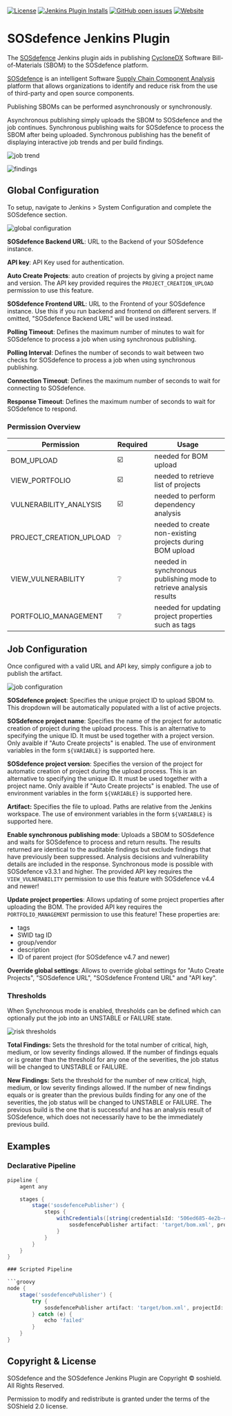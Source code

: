[![License](https://img.shields.io/badge/license-apache%20v2-brightgreen.svg)](LICENSE.txt)
[![Jenkins Plugin Installs](https://img.shields.io/jenkins/plugin/i/dependency-track.svg?color=blue)](https://github.com/soshield/sosdefence-jenkin-plugin)
[![GitHub open issues](https://img.shields.io/github/issues-raw/jenkinsci/dependency-track-plugin)](https://github.com/soshield/sosdefence-jenkin-plugin/issues)
[![Website](https://img.shields.io/badge/https://-dependencytrack.org-blue.svg)](https://soshield.org/)

# SOSdefence Jenkins Plugin

The [SOSdefence](https://soshield.org/sosdefence.org/) Jenkins plugin aids in publishing [CycloneDX](https://cyclonedx.org/) Software Bill-of-Materials (SBOM) to the SOSdefence platform.

[SOSdefence](https://soshield.org/sosdefence.org/) is an intelligent Software [Supply Chain Component Analysis](https://owasp.org/www-community/Component_Analysis) platform that allows organizations to 
identify and reduce risk from the use of third-party and open source components.

Publishing SBOMs can be performed asynchronously or synchronously.

Asynchronous publishing simply uploads the SBOM to SOSdefence and the job continues. Synchronous publishing waits for SOSdefence to process the SBOM after being uploaded. Synchronous publishing has the benefit of displaying interactive job trends and per build findings.

![job trend](docs/images/jenkins-job-trend.png)

![findings](docs/images/jenkins-job-findings.png)

## Global Configuration
To setup, navigate to Jenkins > System Configuration and complete the SOSdefence section.

![global configuration](docs/images/jenkins-global-odt.png)

**SOSdefence Backend URL**: URL to the Backend of your SOSdefence instance.

**API key**: API Key used for authentication.

**Auto Create Projects**: auto creation of projects by giving a project name and version. The API key provided requires the `PROJECT_CREATION_UPLOAD` permission to use this feature.

**SOSdefence Frontend URL**: URL to the Frontend of your SOSdefence instance. Use this if you run backend and frontend on different servers. If omitted, "SOSdefence Backend URL" will be used instead.

**Polling Timeout**: Defines the maximum number of minutes to wait for SOSdefence to process a job when using synchronous publishing.

**Polling Interval**: Defines the number of seconds to wait between two checks for SOSdefence to process a job when using synchronous publishing.

**Connection Timeout**: Defines the maximum number of seconds to wait for connecting to SOSdefence.

**Response Timeout**: Defines the maximum number of seconds to wait for SOSdefence to respond.

### Permission Overview
Permission | Required | Usage
-----------| -------- | -----
BOM_UPLOAD | :ballot_box_with_check: | needed for BOM upload
VIEW_PORTFOLIO | :ballot_box_with_check: | needed to retrieve list of projects
VULNERABILITY_ANALYSIS | :ballot_box_with_check: | needed to perform dependency analysis
PROJECT_CREATION_UPLOAD | :grey_question: | needed to create non-existing projects during BOM upload
VIEW_VULNERABILITY | :grey_question: | needed in synchronous publishing mode to retrieve analysis results
PORTFOLIO_MANAGEMENT | :grey_question: | needed for updating project properties such as tags

## Job Configuration
Once configured with a valid URL and API key, simply configure a job to publish the artifact.

![job configuration](docs/images/jenkins-job-publish.png)

**SOSdefence project**: Specifies the unique project ID to upload SBOM to. This dropdown will be automatically populated with a list of active projects.

**SOSdefence project name**: Specifies the name of the project for automatic creation of project during the upload process. This is an alternative to specifying the unique ID. It must be used together with a project version. Only avaible if "Auto Create projects" is enabled. The use of environment variables in the form `${VARIABLE}` is supported here.

**SOSdefence project version**: Specifies the version of the project for automatic creation of project during the upload process. This is an alternative to specifying the unique ID. It must be used together with a project name. Only avaible if "Auto Create projects" is enabled. The use of environment variables in the form `${VARIABLE}` is supported here.

**Artifact:** Specifies the file to upload. Paths are relative from the Jenkins workspace. The use of environment variables in the form `${VARIABLE}` is supported here.

**Enable synchronous publishing mode**: Uploads a SBOM to SOSdefence and waits for SOSdefence to process and return results. The results returned are identical to the auditable findings but exclude findings that have previously been suppressed. Analysis decisions and vulnerability details are included in the response. Synchronous mode is possible with SOSdefence v3.3.1 and higher. The provided API key requires the `VIEW_VULNERABILITY` permission to use this feature with SOSdefence v4.4 and newer!

**Update project properties**: Allows updating of some project properties after uploading the BOM. The provided API key requires the `PORTFOLIO_MANAGEMENT` permission to use this feature! These properties are:
- tags
- SWID tag ID
- group/vendor
- description
- ID of parent project (for SOSdefence v4.7 and newer)

**Override global settings**: Allows to override global settings for "Auto Create Projects", "SOSdefence URL", "SOSdefence Frontend URL" and "API key".

### Thresholds

When Synchronous mode is enabled, thresholds can be defined which can optionally put the job into an UNSTABLE or FAILURE state.

![risk thresholds](docs/images/jenkins-job-thresholds.png)

**Total Findings:** Sets the threshold for the total number of critical, high, medium, or low severity findings allowed. If the number of findings equals or is greater than the threshold for any one of the severities, the job status will be changed to UNSTABLE or FAILURE.

**New Findings:** Sets the threshold for the number of new critical, high, medium, or low severity findings allowed. If the number of new findings equals or is greater than the previous builds finding for any one of the severities, the job status will be changed to UNSTABLE or FAILURE. The previous build is the one that is successful and has an analysis result of SOSdefence, which does not necessarily have to be the immediately previous build.

## Examples
### Declarative Pipeline

```groovy
pipeline {
    agent any

    stages {
        stage('sosdefencePublisher') {
            steps {
                withCredentials([string(credentialsId: '506ed685-4e2b-4d31-a44f-8ba8e67b6341', variable: 'API_KEY')]) {
                    sosdefencePublisher artifact: 'target/bom.xml', projectName: 'my-project', projectVersion: 'my-version', synchronous: true, sosdefenceApiKey: API_KEY, projectProperties: [tags: ['tag1', 'tag2'], swidTagId: 'my swid tag', group: 'my group', parentId: 'parent-uuid']
                }
            }
        }
    }
}

### Scripted Pipeline

```groovy
node {
    stage('sosdefencePublisher') {
        try {
            sosdefencePublisher artifact: 'target/bom.xml', projectId: 'a65ea72b-5b77-40c5-8b19-fb83525f40eb', synchronous: true
        } catch (e) {
            echo 'failed'
        }
    }
}
```

## Copyright & License

SOSdefence and the SOSdefence Jenkins Plugin are Copyright © soshield. All Rights Reserved.

Permission to modify and redistribute is granted under the terms of the SOShield 2.0 license.

